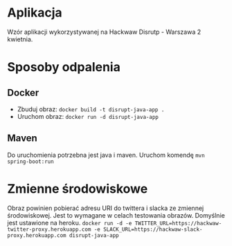 # Aplikacja
Wzór aplikacji wykorzystywanej na Hackwaw Disrutp - Warszawa 2 kwietnia.

# Sposoby odpalenia
## Docker
* Zbuduj obraz: `docker build -t disrupt-java-app .`
* Uruchom obraz: `docker run -d disrupt-java-app`

## Maven
Do uruchomienia potrzebna jest java i maven. Uruchom komendę `mvn spring-boot:run`

# Zmienne środowiskowe
Obraz powinien pobierać adresu URI do twittera i slacka ze zmiennej środowiskowej. Jest to wymagane w celach testowania obrazów. Domyślnie jest ustawione na heroku. 
`docker run -d -e TWITTER_URL=https://hackwaw-twitter-proxy.herokuapp.com -e SLACK_URL=https://hackwaw-slack-proxy.herokuapp.com disrupt-java-app`